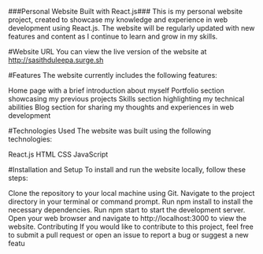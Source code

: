 ###Personal Website Built with React.js###
This is my personal website project, created to showcase my knowledge and experience in web development using React.js. The website will be regularly updated with new features and content as I continue to learn and grow in my skills.

#Website URL
You can view the live version of the website at http://sasithduleepa.surge.sh

#Features
The website currently includes the following features:

Home page with a brief introduction about myself
Portfolio section showcasing my previous projects
Skills section highlighting my technical abilities
Blog section for sharing my thoughts and experiences in web development


#Technologies Used
The website was built using the following technologies:

React.js
HTML
CSS
JavaScript

#Installation and Setup
To install and run the website locally, follow these steps:

Clone the repository to your local machine using Git.
Navigate to the project directory in your terminal or command prompt.
Run npm install to install the necessary dependencies.
Run npm start to start the development server.
Open your web browser and navigate to http://localhost:3000 to view the website.
Contributing
If you would like to contribute to this project, feel free to submit a pull request or open an issue to report a bug or suggest a new featu
